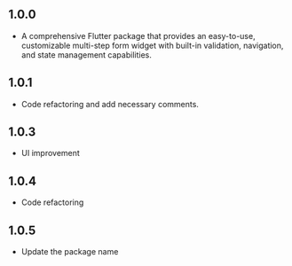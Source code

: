 ## 1.0.0

* A comprehensive Flutter package that provides an easy-to-use, customizable multi-step form widget with built-in validation, navigation, and state management capabilities.

## 1.0.1
* Code refactoring and add necessary comments.

## 1.0.3
* UI improvement

## 1.0.4
* Code refactoring

## 1.0.5
* Update the package name